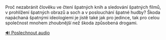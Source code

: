
Proč nezabránit člověku ve čtení špatných knih a sledování špatných filmů, v prohlížení špatných obrazů a soch a v poslouchání špatné hudby? Škoda napáchaná špatnými ideologiemi je jistě také jak pro jedince, tak pro celou společnost mnohem zhoubnější než škoda způsobená drogami.

[🔊 Poslechnout audio](/data/7-paragraphs/audio/chapter_145/para_002-Pro-nezabrnit-lovku-ve-ten-patnch-knih-a-s.mp3)
